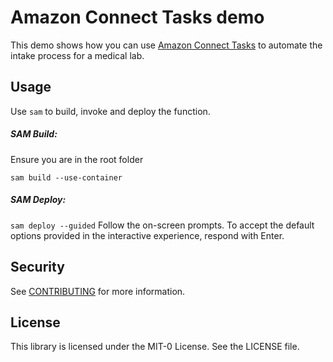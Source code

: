 # Amazon Connect Tasks demo  

This demo shows how you can use [Amazon Connect Tasks](https://aws.amazon.com/connect/tasks/) to automate the intake process for a medical lab.

## Usage
Use `sam` to build, invoke and deploy the function.

##### SAM Build:
Ensure you are in the root folder

`sam build --use-container`

##### SAM Deploy:
`sam deploy --guided` 
Follow the on-screen prompts. To accept the default options provided in the interactive experience, respond with Enter.

## Security

See [CONTRIBUTING](CONTRIBUTING.md#security-issue-notifications) for more information.

## License

This library is licensed under the MIT-0 License. See the LICENSE file.

